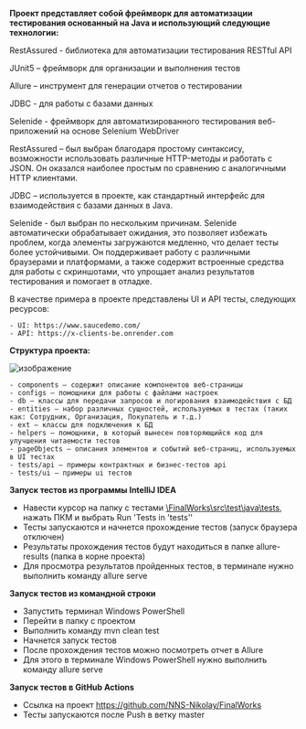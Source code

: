 **Проект представляет собой фреймворк для автоматизации тестирования основанный на Java и использующий следующие технологии:**

RestAssured - библиотека для автоматизации тестирования RESTful API

JUnit5 – фреймворк для организации и выполнения тестов

Allure – инструмент для генерации отчетов о тестировании

JDBC - для работы с базами данных

Selenide - фреймворк для автоматизированного тестирования веб-приложений на основе Selenium WebDriver

RestAssured – был выбран благодаря простому синтаксису, возможности использовать различные HTTP-методы и работать с JSON. Он оказался наиболее простым по сравнению с аналогичными HTTP клиентами.

JDBC – используется в проекте, как стандартный интерфейс для взаимодействия с базами данных в Java.

Selenide - был выбран по нескольким причинам. Selenide автоматически обрабатывает ожидания, это позволяет избежать проблем, когда элементы загружаются медленно, что делает тесты более устойчивыми. Он поддерживает работу с различными браузерами и платформами, а также содержит встроенные средства для работы с скриншотами, что упрощает анализ результатов тестирования и помогает в отладке.

В качестве примера в проекте представлены UI и API тесты, следующих ресурсов:
 
	- UI: https://www.saucedemo.com/
	- API: https://x-clients-be.onrender.com

**Структура проекта:**

![изображение](https://github.com/user-attachments/assets/d394485a-f2b1-4210-861d-402239188e5c)





	- components – содержит описание компонентов веб-страницы
	- configs – помощники для работы с файлами настроек
	- db – классы для передачи запросов и логирования взаимодействия с БД
	- entities – набор различных сущностей, используемых в тестах (таких как: Сотрудник, Организация, Покупатель и т.д.)
	- ext – классы для подключения к БД
	- helpers – помощники, в который вынесен повторяющийся код для улучшения читаемости тестов
	- pageObjects – описания элементов и событий веб-страниц, используемых в UI тестах
	- tests/api – примеры контрактных и бизнес-тестов api
	- tests/ui – примеры ui тестов



**Запуск тестов из программы IntelliJ IDEA**
	
- Навести курсор на папку с тестами [\FinalWorks\src\test\java\tests](https://github.com/NNS-Nikolay/FinalWorks/tree/master/src/test/java/tests),
нажать ПКМ и выбрать Run 'Tests in 'tests''
- Тесты запускаются и начнется прохождение тестов (запуск браузера отключен)
- Результаты прохождения тестов будут находиться в папке allure-results (папка в корне проекта)
- Для просмотра результатов пройденных тестов, в терминале нужно выполнить команду allure serve
	
	
**Запуск тестов из командной строки**
	
- Запустить терминал Windows PowerShell
- Перейти в папку с проектом
- Выполнить команду mvn clean test 
- Начнется запуск тестов
- После прохождения тестов можно посмотреть отчет в Allure
- Для этого в терминале Windows PowerShell нужно выполнить команду allure serve
	
**Запуск тестов в GitHub Actions**

- Ссылка на проект https://github.com/NNS-Nikolay/FinalWorks
- Тесты запускаются после Push в ветку master
